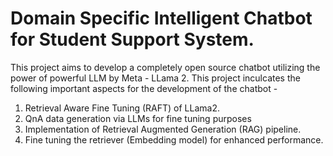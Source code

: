 # Domain Specific Intelligent Chatbot for Student Support System.


This project aims to develop a completely open source chatbot utilizing the power of powerful LLM by Meta - LLama
2. This project inculcates the following important aspects for the development of the
chatbot -
1. Retrieval Aware Fine Tuning (RAFT) of LLama2.
2. QnA data generation via LLMs for fine tuning purposes
3. Implementation of Retrieval Augmented Generation (RAG) pipeline.
4. Fine tuning the retriever (Embedding model) for enhanced performance.
